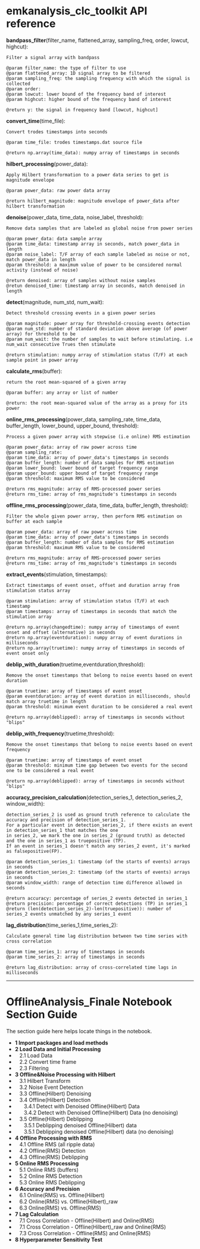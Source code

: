 # emkanalysis_clc_toolkit API reference

**bandpass_filter**(filter_name, flattened_array, sampling_freq, order, lowcut, highcut):

    Filter a signal array with bandpass

    @param filter_name: the type of filter to use
    @param flattened_array: 1D signal array to be filtered
    @param sampling_freq: the sampling frequency with which the signal is collected
    @param order:
    @param lowcut: lower bound of the frequency band of interest
    @param highcut: higher bound of the frequency band of interest
    
    @return y: the signal in frequency band [lowcut, highcut]

**convert_time**(time_file):

    Convert trodes timestamps into seconds

    @param time_file: trodes timestamps.dat source file
    
    @return np.array(time_data): numpy array of timestamps in seconds 
    
**hilbert_processing**(power_data):

    Apply Hilbert transformation to a power data series to get is magnitude envelope

    @param power_data: raw power data array
    
    @return hilbert_magnitude: magnitude envelope of power_data after hilbert transformation

**denoise**(power_data, time_data, noise_label, threshold):

    Remove data samples that are labeled as global noise from power series 

    @param power_data: data sample array
    @param time_data: timestamp array in seconds, match power_data in length
    @param noise_label: T/F array of each sample labeled as noise or not, match power_data in length
    @param threshold: a maximum value of power to be considered normal activity (instead of noise)
    
    @return denoised: array of samples without noise samples
    @retun denoised_time: timestamp array in seconds, match denoised in length

**detect**(magnitude, num_std, num_wait):

    Detect threshold crossing events in a given power series

    @param magnitude: power array for threshold-crossing events detection
    @param num_std: number of standard deviation above average (of power array) for threshold to be
    @param num_wait: the number of samples to wait before stimulating. i.e num_wait consecutive Trues then stimulate
    
    @return stimulation: numpy array of stimulation status (T/F) at each sample point in power array

**calculate_rms**(buffer):

    return the root mean-squared of a given array

    @param buffer: any array or list of number

    @return: the root mean-squared value of the array as a proxy for its power

**online_rms_processing**(power_data, sampling_rate, time_data, buffer_length, lower_bound, upper_bound, threshold):

    Process a given power array with stepwise (i.e online) RMS estimation

    @param power_data: array of raw power across time
    @param sampling_rate: 
    @param time_data: array of power_data's timestamps in seconds
    @param buffer_length: number of data samples for RMS estimation
    @param lower_bound: lower bound of target frequency range 
    @param upper_bound: upper bound of target frequency range
    @param threshold: maximum RMS value to be considered
    
    @return rms_magnitude: array of RMS-processed power series
    @return rms_time: array of rms_magnitude's timestamps in seconds

**offline_rms_processing**(power_data, time_data, buffer_length, threshold):

    Filter the whole given power array, then perform RMS estimation on buffer at each sample 

    @param power_data: array of raw power across time
    @param time_data: array of power_data's timestamps in seconds
    @param buffer_length: number of data samples for RMS estimation
    @param threshold: maximum RMS value to be considered
    
    @return rms_magnitude: array of RMS-processed power series
    @return rms_time: array of rms_magnitude's timestamps in seconds

**extract_events**(stimulation, timestamps):

    Extract timestamps of event onset, offset and duration array from stimulation status array

    @param stimulation: array of stimulation status (T/F) at each timestamp
    @param timestamps: array of timestamps in seconds that match the stimulation array
    
    @return np.array(changedtime): numpy array of timestamps of event onset and offset (alternative) in seconds
    @return np.array(eventduration): numpy array of event durations in milliseconds
    @return np.array(truetime): numpy array of timestamps in seconds of event onset only 

**deblip_with_duration**(truetime,eventduration,threshold):

    Remove the onset timestamps that belong to noise events based on event duration

    @param truetime: array of timestamps of event onset
    @param eventduration: array of event duration in milliseconds, should match array truetime in length
    @param threshold: minimum event duration to be considered a real event
    
    @return np.array(deblipped): array of timestamps in seconds without "blips"

**deblip_with_frequency**(truetime,threshold):

    Remove the onset timestamps that belong to noise events based on event frequency

    @param truetime: array of timestamps of event onset
    @param threshold: minimum time gap between two events for the second one to be considered a real event
    
    @return np.array(deblipped): array of timestamps in seconds without "blips"

**accuracy_precision_calculation**(detection_series_1, detection_series_2, window_width):

    detection_series_2 is used as ground truth reference to calculate the accuracy and precision of detection_series_1. 
    For a particular event in detection_series_2, if there exists an event in detection_series_1 that matches the one
    in series_2, we mark the one in series_2 (ground truth) as detected and the one in series_1 as truepositive (TP). 
    If an event in series_1 doesn't match any series_2 event, it's marked as falsepositive(FP).
    
    @param detection_series_1: timestamp (of the starts of events) arrays in seconds 
    @param detection_series_2: timestamp (of the starts of events) arrays in seconds
    @param window_width: range of detection time difference allowed in seconds
    
    @return accuracy: percentage of series_2 events detected in series_1
    @return precision: percentage of correct detections (TP) in series_1
    @return (len(detection_series_2)-len(truepositive)): number of series_2 events unmatched by any series_1 event

**lag_distribution**(time_series_1,time_series_2):

    Calculate general time lag distribution between two time series with cross correlation

    @param time_series_1: array of timestamps in seconds
    @param time_series_2: array of timestamps in seconds
    
    @return lag_distribution: array of cross-correlated time lags in milliseconds

--- 

# OfflineAnalysis_Finale Notebook Section Guide

The section guide here helps locate things in the notebook. 

- **1 Import packages and load methods**
- **2 Load Data and Initial Processing**
- &nbsp;&nbsp;&nbsp;2.1 Load Data
- &nbsp;&nbsp;&nbsp;2.2 Convert time frame
- &nbsp;&nbsp;&nbsp;2.3 Filtering
- **3 Offline&Noise Processing with Hilbert**
- &nbsp;&nbsp;&nbsp;3.1 Hilbert Transform
- &nbsp;&nbsp;&nbsp;3.2 Noise Event Detection
- &nbsp;&nbsp;&nbsp;3.3 Offline(Hilbert) Denoising
- &nbsp;&nbsp;&nbsp;3.4 Offline(Hilbert) Detection
- &nbsp;&nbsp;&nbsp;&nbsp;&nbsp;&nbsp;3.4.1 Detect with Denoised Offline(Hilbert) Data
- &nbsp;&nbsp;&nbsp;&nbsp;&nbsp;&nbsp;3.4.2 Detect with Denoised Offline(Hilbert) Data (no denoising)
- &nbsp;&nbsp;&nbsp;3.5 Offline(Hilbert) Deblipping
- &nbsp;&nbsp;&nbsp;&nbsp;&nbsp;&nbsp;3.5.1 Deblipping denoised Offline(Hilbert) data
- &nbsp;&nbsp;&nbsp;&nbsp;&nbsp;&nbsp;3.5.1 Deblipping denoised Offline(Hilbert) data (no denoising)
- **4 Offline Processing with RMS**
- &nbsp;&nbsp;&nbsp;4.1 Offline RMS (all ripple data)
- &nbsp;&nbsp;&nbsp;4.2 Offline(RMS) Detection
- &nbsp;&nbsp;&nbsp;4.3 Offline(RMS) Deblipping
- **5 Online RMS Processing**
- &nbsp;&nbsp;&nbsp;5.1 Online RMS (buffers)
- &nbsp;&nbsp;&nbsp;5.2 Online RMS Detection
- &nbsp;&nbsp;&nbsp;5.3 Online RMS Deblipping
- **6 Accuracy and Precision**
- &nbsp;&nbsp;&nbsp;6.1 Online(RMS) vs. Offline(Hilbert)
- &nbsp;&nbsp;&nbsp;6.2 Online(RMS) vs. Offline(Hilbert)_raw
- &nbsp;&nbsp;&nbsp;6.3 Online(RMS) vs. Offline(RMS)
- **7 Lag Calculation**
- &nbsp;&nbsp;&nbsp;7.1 Cross Correlation - Offline(Hilbert) and Online(RMS)
- &nbsp;&nbsp;&nbsp;7.1 Cross Correlation - Offline(Hilbert)_raw and Online(RMS)
- &nbsp;&nbsp;&nbsp;7.3 Cross Correlation - Offline(RMS) and Online(RMS)
- **8 Hyperparameter Sensitivity Test**